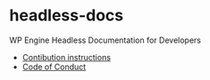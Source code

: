# headless-docs
WP Engine Headless Documentation for Developers

- [Contibution instructions](/contributing.md)
- [Code of Conduct](/code-of-conduct.md)


